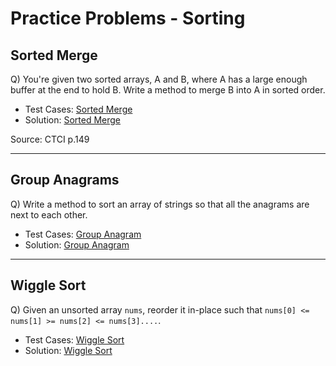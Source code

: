 # Practice Problems - Sorting

## Sorted Merge
Q) You're given two sorted arrays, A and B, where A has a large enough buffer at the end to hold B. Write a method to merge B into A in sorted order.


- Test Cases: [Sorted Merge]((./sorted_merge_test.py))
- Solution: [Sorted Merge](./sorted_merge.py)

Source: CTCI p.149
***

## Group Anagrams
Q) Write a method to sort an array of strings so that all the anagrams are next to each other.

- Test Cases: [Group Anagram](./group_anagram_test.py)
- Solution: [Group Anagram](./group_anagram.py)

***

## Wiggle Sort
Q) Given an unsorted array `nums`, reorder it in-place such that `nums[0] <= nums[1] >= nums[2] <= nums[3]....`.

- Test Cases: [Wiggle Sort](./wiggle_sort_test.py)
- Solution: [Wiggle Sort](./wiggle_sort.py)
